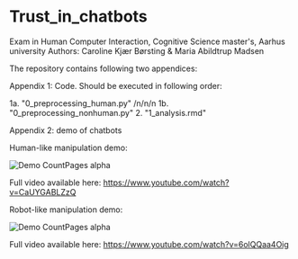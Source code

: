 # Trust_in_chatbots
Exam in Human Computer Interaction, Cognitive Science master's, Aarhus university
Authors: Caroline Kjær Børsting & Maria Abildtrup Madsen 

The repository contains following two appendices: 


Appendix 1: Code. 
Should be executed in following order: 

1a. "0_preprocessing_human.py" /n/n/n
1b. "0_preprocessing_nonhuman.py"
2. "1_analysis.rmd"

Appendix 2: demo of chatbots 

Human-like manipulation demo: 

![Demo CountPages alpha](https://j.gifs.com/0Yj1qy.gif)

Full video available here: https://www.youtube.com/watch?v=CaUYGABLZzQ

Robot-like manipulation demo: 

![Demo CountPages alpha](https://j.gifs.com/jZWExy.gif)

Full video available here: 
https://www.youtube.com/watch?v=6olQQaa4Oig
